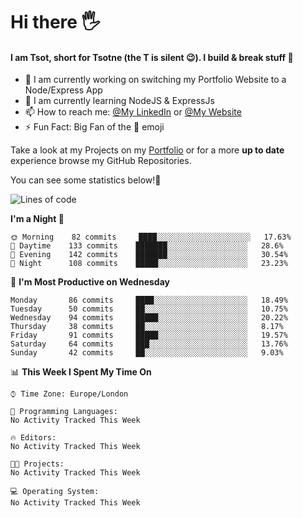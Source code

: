 # Hi there :raised_hand_with_fingers_splayed:
#### I am Tsot, short for Tsotne (the T is silent :wink:). I build & break stuff :space_invader:
- :telescope: I am currently working on switching my Portfolio Website to a Node/Express App
- :seedling: I am currently learning NodeJS & ExpressJs
- :mailbox: How to reach me: [@My LinkedIn](https://www.linkedin.com/in/tsotne-gvadzabia/) or [@My Website](https://tsotnegvadzabia.me/contact)
- :zap: Fun Fact: Big Fan of the :space_invader: emoji

Take a look at my Projects on my [Portfolio](https://tsotnegvadzabia.me/) or for a more **up to date** experience browse my GitHub Repositories.

You can see some statistics below!:space_invader:
<!--START_SECTION:waka-->
![Lines of code](https://img.shields.io/badge/From%20Hello%20World%20I%27ve%20Written-2.6%20million%20lines%20of%20code-blue)

**I'm a Night 🦉** 

```text
🌞 Morning    82 commits     ████░░░░░░░░░░░░░░░░░░░░░   17.63% 
🌆 Daytime    133 commits    ███████░░░░░░░░░░░░░░░░░░   28.6% 
🌃 Evening    142 commits    ███████░░░░░░░░░░░░░░░░░░   30.54% 
🌙 Night      108 commits    █████░░░░░░░░░░░░░░░░░░░░   23.23%

```
📅 **I'm Most Productive on Wednesday** 

```text
Monday       86 commits     ████░░░░░░░░░░░░░░░░░░░░░   18.49% 
Tuesday      50 commits     ██░░░░░░░░░░░░░░░░░░░░░░░   10.75% 
Wednesday    94 commits     █████░░░░░░░░░░░░░░░░░░░░   20.22% 
Thursday     38 commits     ██░░░░░░░░░░░░░░░░░░░░░░░   8.17% 
Friday       91 commits     █████░░░░░░░░░░░░░░░░░░░░   19.57% 
Saturday     64 commits     ███░░░░░░░░░░░░░░░░░░░░░░   13.76% 
Sunday       42 commits     ██░░░░░░░░░░░░░░░░░░░░░░░   9.03%

```


📊 **This Week I Spent My Time On** 

```text
⌚︎ Time Zone: Europe/London

💬 Programming Languages: 
No Activity Tracked This Week

🔥 Editors: 
No Activity Tracked This Week

🐱‍💻 Projects: 
No Activity Tracked This Week

💻 Operating System: 
No Activity Tracked This Week

```


<!--END_SECTION:waka-->
